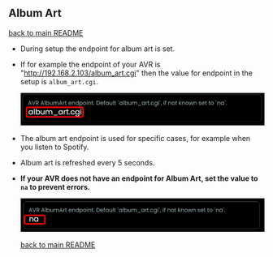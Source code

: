 ## Album Art

[back to main README](../README.md#album-art)

- During setup the endpoint for album art is set.
- If for example the endpoint of your AVR is "http://192.168.2.103/album_art.cgi" then the value for endpoint in the setup is `album_art.cgi`.

  ![](../screenshots/albumArtYes.png)

- The album art endpoint is used for specific cases, for example when you listen to Spotify.
- Album art is refreshed every 5 seconds.
- **If your AVR does not have an endpoint for Album Art, set the value to `na` to prevent errors.**

  ![](../screenshots/albumArtNo.png)

  [back to main README](../README.md#album-art)
